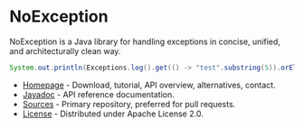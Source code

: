 # NoException #

NoException is a Java library for handling exceptions in concise, unified, and architecturally clean way.

```java
System.out.println(Exceptions.log().get(() -> "test".substring(5)).orElse("fallback"));
```

* [Homepage](https://noexception.machinezoo.com/) - Download, tutorial, API overview, alternatives, contact.
* [Javadoc](https://noexception.machinezoo.com/javadoc) - API reference documentation.
* [Sources](https://bitbucket.org/robertvazan/noexception/src) - Primary repository, preferred for pull requests.
* [License](https://www.apache.org/licenses/LICENSE-2.0) - Distributed under Apache License 2.0.

